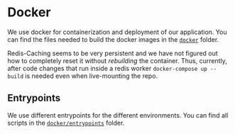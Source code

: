 # Docker

We use docker for containerization and deployment of our application. You can find the files needed to build the docker images in the [`docker`](https://github.com/pSpitzner/beets-flask/tree/main/docker) folder.

Redis-Caching seems to be very persistent and we have not figured out how to completely reset it without _rebuilding_ the container.
Thus, currently, after code changes that run inside a redis worker `docker-compose up --build` is needed even when live-mounting the repo.

## Entrypoints

We use different entrypoints for the different environments. You can find all scripts in the [`docker/entrypoints`](https://github.com/pSpitzner/beets-flask/tree/main/docker/entrypoints) folder.
